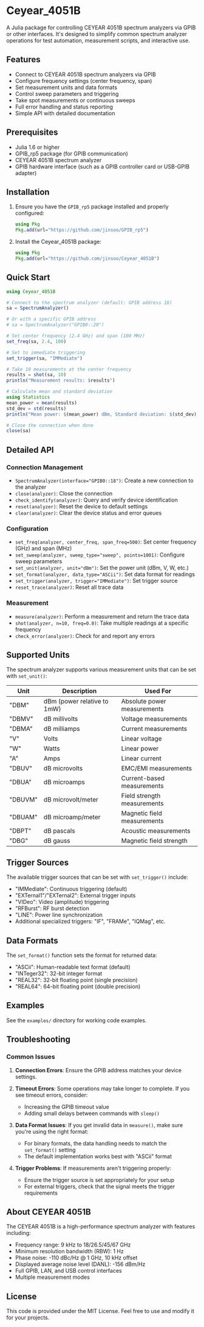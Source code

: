 # Ceyear_4051B

A Julia package for controlling CEYEAR 4051B spectrum analyzers via GPIB or other interfaces. It's designed to simplify common spectrum analyzer operations for test automation, measurement scripts, and interactive use.

## Features

- Connect to CEYEAR 4051B spectrum analyzers via GPIB
- Configure frequency settings (center frequency, span)
- Set measurement units and data formats
- Control sweep parameters and triggering
- Take spot measurements or continuous sweeps
- Full error handling and status reporting
- Simple API with detailed documentation

## Prerequisites

- Julia 1.6 or higher
- GPIB_rp5 package (for GPIB communication)
- CEYEAR 4051B spectrum analyzer
- GPIB hardware interface (such as a GPIB controller card or USB-GPIB adapter)

## Installation

1. Ensure you have the `GPIB_rp5` package installed and properly configured:

   ```julia
   using Pkg
   Pkg.add(url="https://github.com/jinsoo/GPIB_rp5")
   ```

2. Install the Ceyear_4051B package:

   ```julia
   using Pkg
   Pkg.add(url="https://github.com/jinsoo/Ceyear_4051B")
   ```

## Quick Start

```julia
using Ceyear_4051B

# Connect to the spectrum analyzer (default: GPIB address 18)
sa = SpectrumAnalyzer()

# Or with a specific GPIB address
# sa = SpectrumAnalyzer("GPIB0::20")

# Set center frequency (2.4 GHz) and span (100 MHz)
set_freq(sa, 2.4, 100)

# Set to immediate triggering
set_trigger(sa, "IMMediate")

# Take 10 measurements at the center frequency
results = shot(sa, 10)
println("Measurement results: $results")

# Calculate mean and standard deviation
using Statistics
mean_power = mean(results)
std_dev = std(results)
println("Mean power: $(mean_power) dBm, Standard deviation: $(std_dev) dB")

# Close the connection when done
close(sa)
```

## Detailed API

### Connection Management

- `SpectrumAnalyzer(interface="GPIB0::18")`: Create a new connection to the analyzer
- `close(analyzer)`: Close the connection
- `check_identify(analyzer)`: Query and verify device identification
- `reset(analyzer)`: Reset the device to default settings
- `clear(analyzer)`: Clear the device status and error queues

### Configuration

- `set_freq(analyzer, center_freq, span_freq=500)`: Set center frequency (GHz) and span (MHz)
- `set_sweep(analyzer, sweep_type="sweep", points=1001)`: Configure sweep parameters
- `set_unit(analyzer, unit="dBm")`: Set the power unit (dBm, V, W, etc.)
- `set_format(analyzer, data_type="ASCii")`: Set data format for readings
- `set_trigger(analyzer, trigger="IMMediate")`: Set trigger source
- `reset_trace(analyzer)`: Reset all trace data

### Measurement

- `measure(analyzer)`: Perform a measurement and return the trace data
- `shot(analyzer, n=10, freq=0.0)`: Take multiple readings at a specific frequency
- `check_error(analyzer)`: Check for and report any errors

## Supported Units

The spectrum analyzer supports various measurement units that can be set with `set_unit()`:

| Unit   | Description                 | Used For                          |
|--------|-----------------------------|-----------------------------------|
| "DBM"  | dBm (power relative to 1mW) | Absolute power measurements       |
| "DBMV" | dB millivolts               | Voltage measurements              |
| "DBMA" | dB milliamps                | Current measurements              |
| "V"    | Volts                       | Linear voltage                    |
| "W"    | Watts                       | Linear power                      |
| "A"    | Amps                        | Linear current                    |
| "DBUV" | dB microvolts               | EMC/EMI measurements              |
| "DBUA" | dB microamps                | Current-based measurements        |
| "DBUVM"| dB microvolt/meter          | Field strength measurements       |
| "DBUAM"| dB microamp/meter           | Magnetic field measurements       |
| "DBPT" | dB pascals                  | Acoustic measurements             |
| "DBG"  | dB gauss                    | Magnetic field strength           |

## Trigger Sources

The available trigger sources that can be set with `set_trigger()` include:

- "IMMediate": Continuous triggering (default)
- "EXTernal1"/"EXTernal2": External trigger inputs
- "VIDeo": Video (amplitude) triggering
- "RFBurst": RF burst detection
- "LINE": Power line synchronization
- Additional specialized triggers: "IF", "FRAMe", "IQMag", etc.

## Data Formats

The `set_format()` function sets the format for returned data:

- "ASCii": Human-readable text format (default)
- "INTeger32": 32-bit integer format
- "REAL32": 32-bit floating point (single precision)
- "REAL64": 64-bit floating point (double precision)

## Examples

See the `examples/` directory for working code examples.

## Troubleshooting

### Common Issues

1. **Connection Errors**: Ensure the GPIB address matches your device settings.

2. **Timeout Errors**: Some operations may take longer to complete. If you see timeout errors, consider:
   - Increasing the GPIB timeout value
   - Adding small delays between commands with `sleep()`

3. **Data Format Issues**: If you get invalid data in `measure()`, make sure you're using the right format:
   - For binary formats, the data handling needs to match the `set_format()` setting
   - The default implementation works best with "ASCii" format

4. **Trigger Problems**: If measurements aren't triggering properly:
   - Ensure the trigger source is set appropriately for your setup
   - For external triggers, check that the signal meets the trigger requirements

## About CEYEAR 4051B

The CEYEAR 4051B is a high-performance spectrum analyzer with features including:

- Frequency range: 9 kHz to 18/26.5/45/67 GHz
- Minimum resolution bandwidth (RBW): 1 Hz
- Phase noise: -110 dBc/Hz @ 1 GHz, 10 kHz offset
- Displayed average noise level (DANL): -156 dBm/Hz
- Full GPIB, LAN, and USB control interfaces
- Multiple measurement modes

## License

This code is provided under the MIT License. Feel free to use and modify it for your projects.
